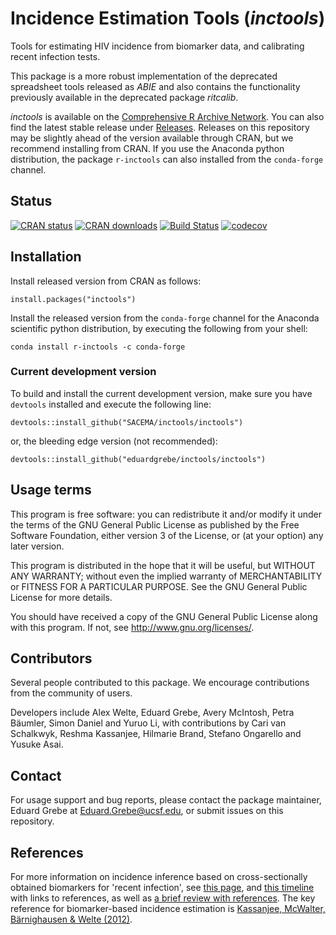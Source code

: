 # Incidence Estimation Tools (*inctools*)

Tools for estimating HIV incidence from biomarker data, and calibrating recent infection tests.

This package is a more robust implementation of the deprecated spreadsheet tools released as *ABIE* and also contains the functionality previously available in the deprecated package *ritcalib*.

*inctools* is available on the [Comprehensive R Archive Network](https://cran.r-project.org/web/packages/inctools/index.html). You can also find the latest stable release under [Releases](https://github.com/SACEMA/inctools/releases). Releases on this repository may be slightly ahead of the version available through CRAN, but we recommend installing from CRAN. If you use the Anaconda python distribution, the package `r-inctools` can also installed from the `conda-forge` channel.

## Status

[![CRAN status](https://www.r-pkg.org/badges/version-last-release/inctools)](https://cran.r-project.org/package=inctools)
[![CRAN downloads](https://cranlogs.r-pkg.org/badges/grand-total/inctools)](https://cran.r-project.org/package=inctools)
[![Build Status](https://travis-ci.org/SACEMA/inctools.svg?branch=master)](https://travis-ci.org/SACEMA/inctools)
[![codecov](https://codecov.io/gh/SACEMA/inctools/branch/master/graph/badge.svg)](https://codecov.io/gh/SACEMA/inctools)

## Installation

Install released version from CRAN as follows:

```
install.packages("inctools")
```

Install the released version from the `conda-forge` channel for the Anaconda scientific python distribution, by executing the following from your shell:

```
conda install r-inctools -c conda-forge
```

### Current development version

To build and install the current development version, make sure you have
`devtools` installed and execute the following line:

```
devtools::install_github("SACEMA/inctools/inctools")
```

or, the bleeding edge version (not recommended):

```
devtools::install_github("eduardgrebe/inctools/inctools")
```

## Usage terms

This program is free software: you can redistribute it and/or modify
it under the terms of the GNU General Public License as published by
the Free Software Foundation, either version 3 of the License, or
(at your option) any later version.

This program is distributed in the hope that it will be useful,
but WITHOUT ANY WARRANTY; without even the implied warranty of
MERCHANTABILITY or FITNESS FOR A PARTICULAR PURPOSE.  See the
GNU General Public License for more details.

You should have received a copy of the GNU General Public License
along with this program.  If not, see <http://www.gnu.org/licenses/>.

## Contributors

Several people contributed to this package. We encourage contributions from the
community of users.

Developers include Alex Welte, Eduard Grebe, Avery McIntosh, Petra Bäumler,
Simon Daniel and Yuruo Li, with contributions by Cari van Schalkwyk,
Reshma Kassanjee, Hilmarie Brand, Stefano Ongarello and Yusuke Asai.

## Contact

For usage support and bug reports, please contact the package maintainer,
Eduard Grebe at Eduard.Grebe@ucsf.edu, or submit issues on this repository.

## References

For more information on incidence inference based on cross-sectionally obtained biomarkers for 'recent infection', see [this page](http://www.incidence-estimation.org/page/theory-cross-sectional-recent-infection-tests), and [this timeline](http://www.incidence-estimation.org/page/timeline) with links to references, as well as [a brief review with references](http://www.incidence-estimation.org/page/theory-review-and-references-incidence-inference-using-biomarkers-for-recent-infection). The key reference for biomarker-based incidence estimation is [Kassanjee, McWalter, Bärnighausen & Welte (2012)](http://dx.doi.org/10.1097/EDE.0b013e3182576c07).

